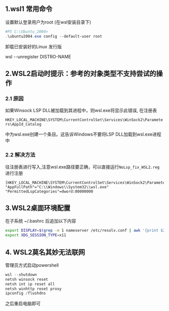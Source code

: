 ## 1.wsl1 常用命令

设置默认登录用户为root (在wsl安装目录下)

```powershell
#PS C:\Ubuntu_2004> 
.\ubuntu2004.exe config --default-user root
```

卸载已安装好的Linux 发行版

wsl --unregister DISTRO-NAME

## 2.WSL2启动时提示：参考的对象类型不支持尝试的操作

### 2.1 原因

如果Winsock LSP DLL被加载到其进程中，则wsl.exe将显示此错误, 在注册表

`HKEY_LOCAL_MACHINE\SYSTEM\CurrentControlSet\Services\WinSock2\Parameters\AppId_Catalog`

中为wsl.exe创建一个条目。这告诉Windows不要将LSP DLL加载到wsl.exe进程中

### 2.2 解决方法

往注册表进行写入,注意wsl.exe路径要正确，可以直接运行`NoLsp_fix_WSL2.reg`进行注册

```
[HKEY_LOCAL_MACHINE\SYSTEM\CurrentControlSet\Services\WinSock2\Parameters\AppId_Catalog\0408F7A3]
"AppFullPath"="C:\\Windows\\System32\\wsl.exe"
"PermittedLspCategories"=dword:80000000
```

## 3.WSL2桌面环境配置
在子系统 ~/.bashrc 后追加以下内容

```bash
export DISPLAY=$(grep -m 1 nameserver /etc/resolv.conf | awk '{print $2}'):0
export XDG_SESSION_TYPE=x11
```

## 4. WSL2莫名其妙无法联网

管理员方式启动powershell

```powershell
wsl --shutdown
netsh winsock reset
netsh int ip reset all
netsh winhttp reset proxy
ipconfig /flushdns
```

之后重启电脑即可

